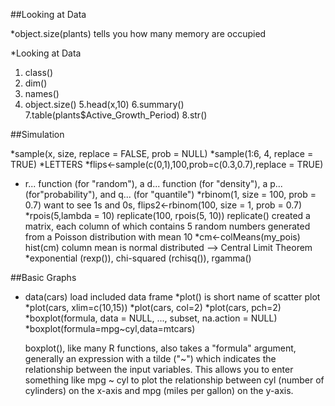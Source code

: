 
##Looking at Data

*object.size(plants)  tells you how many memory are occupied

*Looking at Data

  1. class()
  2. dim()
  3. names()
  4. object.size()
  5.head(x,10)
  6.summary()
  7.table(plants$Active_Growth_Period)
  8.str()
  

##Simulation

  *sample(x, size, replace = FALSE, prob = NULL)
  *sample(1:6, 4, replace = TRUE)
  *LETTERS
  *flips<-sample(c(0,1),100,prob=c(0.3,0.7),replace = TRUE)
  * r... function (for "random"), a d... function (for "density"), a p... (for"probability"), and q... (for "quantile")
  *rbinom(1, size = 100, prob = 0.7)       want to see 1s and 0s,   flips2<-rbinom(100, size = 1, prob = 0.7)
  *rpois(5,lambda = 10)   replicate(100, rpois(5, 10))   replicate() created a matrix, each column of which contains 5 random numbers generated from a Poisson distribution with mean 10
  *cm<-colMeans(my_pois)    hist(cm)    column mean is normal distributed --> Central Limit Theorem
  *exponential (rexp()), chi-squared (rchisq()), rgamma()
  
  
##Basic Graphs

* data(cars) load included data frame
*plot() is short name of scatter plot
*plot(cars, xlim=c(10,15))
*plot(cars, col=2)
*plot(cars, pch=2)
*boxplot(formula, data = NULL, ..., subset, na.action = NULL)
*boxplot(formula=mpg~cyl,data=mtcars)

  boxplot(), like many R functions, also takes a "formula" argument, generally an expression with a tilde ("~") which indicates
  the relationship between the input variables. This allows you to enter something like mpg ~ cyl to plot the relationship between
  cyl (number of cylinders) on the x-axis and mpg (miles per gallon) on the y-axis.
  


  
  
